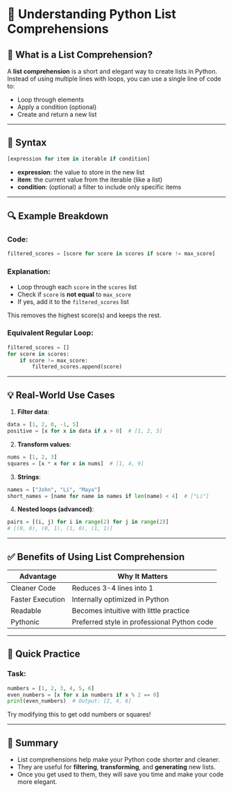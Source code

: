 # 📘 Understanding Python List Comprehensions

## 🧠 What is a List Comprehension?

A **list comprehension** is a short and elegant way to create lists in Python.
Instead of using multiple lines with loops, you can use a single line of code to:

* Loop through elements
* Apply a condition (optional)
* Create and return a new list

---

## 🔄 Syntax

```python
[expression for item in iterable if condition]
```

* **expression**: the value to store in the new list
* **item**: the current value from the iterable (like a list)
* **condition**: (optional) a filter to include only specific items

---

## 🔍 Example Breakdown

### Code:

```python
filtered_scores = [score for score in scores if score != max_score]
```

### Explanation:

* Loop through each `score` in the `scores` list
* Check if `score` is **not equal** to `max_score`
* If yes, add it to the `filtered_scores` list

This removes the highest score(s) and keeps the rest.

### Equivalent Regular Loop:

```python
filtered_scores = []
for score in scores:
    if score != max_score:
        filtered_scores.append(score)
```

---

## 💡 Real-World Use Cases

1. **Filter data**:

```python
data = [1, 2, 0, -1, 5]
positive = [x for x in data if x > 0]  # [1, 2, 5]
```

2. **Transform values**:

```python
nums = [1, 2, 3]
squares = [x * x for x in nums]  # [1, 4, 9]
```

3. **Strings**:

```python
names = ["John", "Li", "Maya"]
short_names = [name for name in names if len(name) < 4]  # ["Li"]
```

4. **Nested loops (advanced)**:

```python
pairs = [(i, j) for i in range(2) for j in range(2)]
# [(0, 0), (0, 1), (1, 0), (1, 1)]
```

---

## ✅ Benefits of Using List Comprehension

| Advantage        | Why It Matters                              |
| ---------------- | ------------------------------------------- |
| Cleaner Code     | Reduces 3-4 lines into 1                    |
| Faster Execution | Internally optimized in Python              |
| Readable         | Becomes intuitive with little practice      |
| Pythonic         | Preferred style in professional Python code |

---

## 🎯 Quick Practice

### Task:

```python
numbers = [1, 2, 3, 4, 5, 6]
even_numbers = [x for x in numbers if x % 2 == 0]
print(even_numbers)  # Output: [2, 4, 6]
```

Try modifying this to get odd numbers or squares!

---

## 📆 Summary

* List comprehensions help make your Python code shorter and cleaner.
* They are useful for **filtering**, **transforming**, and **generating** new lists.
* Once you get used to them, they will save you time and make your code more elegant.
